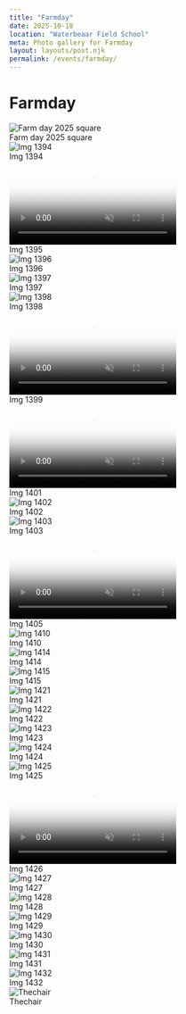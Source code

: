 ```yaml
---
title: "Farmday"
date: 2025-10-18
location: "Waterbeaar Field School"
meta: Photo gallery for Farmday
layout: layouts/post.njk
permalink: /events/farmday/
---
```


# Farmday

<div class="float-figure float-left">
  <img src="/assets/images/farmday/Farm_Day_2025_Square.jpg" alt="Farm day 2025 square">
  <div class="float-caption">Farm day 2025 square</div>
</div>

<div class="float-figure float-right">
  <img src="/assets/images/farmday/IMG_1394.jpg" alt="Img 1394">
  <div class="float-caption">Img 1394</div>
</div>

<div class="float-figure float-left float-small">
  <video controls playsinline preload="metadata" webkit-playsinline muted poster="/assets/images/farmday/IMG_1395_thumb.jpg">
    <source src="/assets/images/farmday/IMG_1395.mp4" type="video/mp4">
    Your browser does not support the video tag.
  </video>
  <div class="float-caption">Img 1395</div>
</div>

<div class="float-figure float-right">
  <img src="/assets/images/farmday/IMG_1396.jpg" alt="Img 1396">
  <div class="float-caption">Img 1396</div>
</div>

<div class="float-figure float-left">
  <img src="/assets/images/farmday/IMG_1397.jpg" alt="Img 1397">
  <div class="float-caption">Img 1397</div>
</div>

<div class="float-figure float-right">
  <img src="/assets/images/farmday/IMG_1398.jpg" alt="Img 1398">
  <div class="float-caption">Img 1398</div>
</div>

<div class="float-figure float-left">
  <video controls playsinline preload="metadata" webkit-playsinline muted poster="/assets/images/farmday/IMG_1399_thumb.jpg">
    <source src="/assets/images/farmday/IMG_1399.mp4" type="video/mp4">
    Your browser does not support the video tag.
  </video>
  <div class="float-caption">Img 1399</div>
</div>

<div class="float-figure float-right float-small">
  <video controls playsinline preload="metadata" webkit-playsinline muted poster="/assets/images/farmday/IMG_1401_thumb.jpg">
    <source src="/assets/images/farmday/IMG_1401.mp4" type="video/mp4">
    Your browser does not support the video tag.
  </video>
  <div class="float-caption">Img 1401</div>
</div>

<div class="float-figure float-left">
  <img src="/assets/images/farmday/IMG_1402.jpg" alt="Img 1402">
  <div class="float-caption">Img 1402</div>
</div>

<div class="float-figure float-right">
  <img src="/assets/images/farmday/IMG_1403.jpg" alt="Img 1403">
  <div class="float-caption">Img 1403</div>
</div>

<div class="float-figure float-left">
  <video controls playsinline preload="metadata" webkit-playsinline muted poster="/assets/images/farmday/IMG_1405_thumb.jpg">
    <source src="/assets/images/farmday/IMG_1405.mp4" type="video/mp4">
    Your browser does not support the video tag.
  </video>
  <div class="float-caption">Img 1405</div>
</div>

<div class="float-figure float-right">
  <img src="/assets/images/farmday/IMG_1410.jpg" alt="Img 1410">
  <div class="float-caption">Img 1410</div>
</div>

<div class="float-figure float-left float-small">
  <img src="/assets/images/farmday/IMG_1414.jpg" alt="Img 1414">
  <div class="float-caption">Img 1414</div>
</div>

<div class="float-figure float-right">
  <img src="/assets/images/farmday/IMG_1415.jpg" alt="Img 1415">
  <div class="float-caption">Img 1415</div>
</div>

<div class="float-figure float-left">
  <img src="/assets/images/farmday/IMG_1421.jpg" alt="Img 1421">
  <div class="float-caption">Img 1421</div>
</div>

<div class="float-figure float-right">
  <img src="/assets/images/farmday/IMG_1422.jpg" alt="Img 1422">
  <div class="float-caption">Img 1422</div>
</div>

<div class="float-figure float-left">
  <img src="/assets/images/farmday/IMG_1423.jpg" alt="Img 1423">
  <div class="float-caption">Img 1423</div>
</div>

<div class="float-figure float-right float-small">
  <img src="/assets/images/farmday/IMG_1424.jpg" alt="Img 1424">
  <div class="float-caption">Img 1424</div>
</div>

<div class="float-figure float-left">
  <img src="/assets/images/farmday/IMG_1425.jpg" alt="Img 1425">
  <div class="float-caption">Img 1425</div>
</div>

<div class="float-figure float-right">
  <video controls playsinline preload="metadata" webkit-playsinline muted poster="/assets/images/farmday/IMG_1426_thumb.jpg">
    <source src="/assets/images/farmday/IMG_1426.mp4" type="video/mp4">
    Your browser does not support the video tag.
  </video>
  <div class="float-caption">Img 1426</div>
</div>

<div class="float-figure float-left">
  <img src="/assets/images/farmday/IMG_1427.jpg" alt="Img 1427">
  <div class="float-caption">Img 1427</div>
</div>

<div class="float-figure float-right">
  <img src="/assets/images/farmday/IMG_1428.jpg" alt="Img 1428">
  <div class="float-caption">Img 1428</div>
</div>

<div class="float-figure float-left float-small">
  <img src="/assets/images/farmday/IMG_1429.jpg" alt="Img 1429">
  <div class="float-caption">Img 1429</div>
</div>

<div class="float-figure float-right">
  <img src="/assets/images/farmday/IMG_1430.jpg" alt="Img 1430">
  <div class="float-caption">Img 1430</div>
</div>

<div class="float-figure float-left">
  <img src="/assets/images/farmday/IMG_1431.jpg" alt="Img 1431">
  <div class="float-caption">Img 1431</div>
</div>

<div class="float-figure float-right">
  <img src="/assets/images/farmday/IMG_1432.jpg" alt="Img 1432">
  <div class="float-caption">Img 1432</div>
</div>

<div class="float-figure float-left">
  <img src="/assets/images/farmday/thechair.png" alt="Thechair">
  <div class="float-caption">Thechair</div>
</div>
